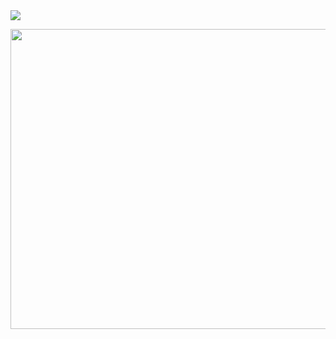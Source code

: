 <html>
<audio autoplay>
  <source src="http://docs.google.com/uc?export=open&id=14tZJ8p-yk6RnNPJFT7WsZxIH1-x_dtQy" type="audio/mp3">
</audio>

<img src="https://drive.google.com/uc?id=1SADfEcEBQV4ithAuYWdoj7X3u_nipDRp">

  <img src="https://drive.google.com/file/d/1SADfEcEBQV4ithAuYWdoj7X3u_nipDRp/preview" width="640" height="480" allow="autoplay"></img>
  
  </html>
